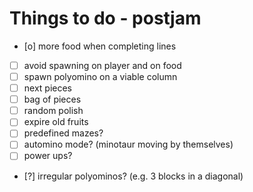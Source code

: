 # Things to do - postjam
- [o] more food when completing lines
- [ ] avoid spawning on player and on food
- [ ] spawn polyomino on a viable column
- [ ] next pieces
- [ ] bag of pieces
- [ ] random polish
- [ ] expire old fruits
- [ ] predefined mazes?
- [ ] automino mode? (minotaur moving by themselves)
- [ ] power ups?
- [?] irregular polyominos? (e.g. 3 blocks in a diagonal)
